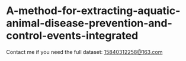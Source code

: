 # A-method-for-extracting-aquatic-animal-disease-prevention-and-control-events-integrated
Contact me if you need the full dataset: 15840312258@163.com
